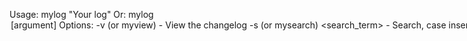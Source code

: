 Usage: mylog <TAG> "Your log"
   Or: mylog <option> [argument]
Options:
  -v (or myview) - View the changelog
  -s (or mysearch) <search_term> - Search, case insensitive
  -tags - This will show a list of tags you've used, sorted alphabetically.